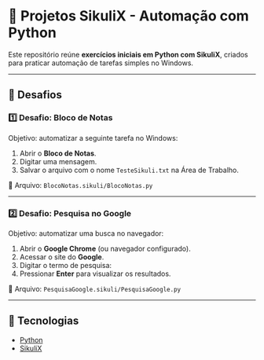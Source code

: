 # 📝 Projetos SikuliX - Automação com Python

Este repositório reúne **exercícios iniciais em Python com SikuliX**, criados para praticar automação de tarefas simples no Windows.

---

## 📌 Desafios

### 1️⃣ Desafio: Bloco de Notas
Objetivo: automatizar a seguinte tarefa no Windows:
1. Abrir o **Bloco de Notas**.
2. Digitar uma mensagem.
3. Salvar o arquivo com o nome `TesteSikuli.txt` na Área de Trabalho.

📄 Arquivo: `BlocoNotas.sikuli/BlocoNotas.py`

---

### 2️⃣ Desafio: Pesquisa no Google
Objetivo: automatizar uma busca no navegador:
1. Abrir o **Google Chrome** (ou navegador configurado).
2. Acessar o site do **Google**.
3. Digitar o termo de pesquisa:
4. Pressionar **Enter** para visualizar os resultados.

📄 Arquivo: `PesquisaGoogle.sikuli/PesquisaGoogle.py`


---

## 🚀 Tecnologias
- [Python](https://www.python.org/)  
- [SikuliX](https://sikulix.com/)  
